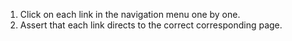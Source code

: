 1. Click on each link in the navigation menu one by one.
2. Assert that each link directs to the correct corresponding page.